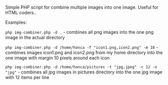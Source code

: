 Simple PHP script for combine multiple images into one image. Useful for HTML coders..

Examples:

`php img-combiner.php -d .` - combines all png images into the one png image in the actual directory

`php img-combiner.php -d /home/honca -f "icon1.png,icon2.png" -m 10` - combines images icon1.png and icon2.png from my home directory into the one image with margin 10 pixels around each icon

`php img-combiner.php -d /home/honca/pictures -t "jpg,jpeg" -c 12 -o "jpg"` - combines all jpg images in pictures directory into the one jpg image with 12 items per line